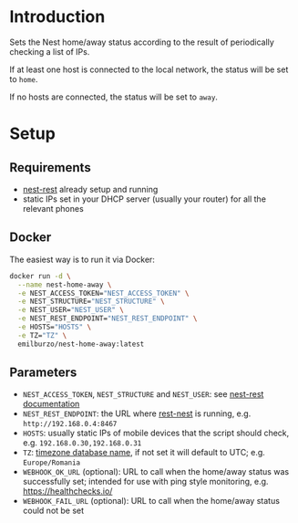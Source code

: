# Introduction

Sets the Nest home/away status according to the result of periodically checking a list of IPs.

If at least one host is connected to the local network, the status will be set to `home`.

If no hosts are connected, the status will be set to `away`.

# Setup

## Requirements

- [nest-rest](https://github.com/emilburzo/nest-rest) already setup and running
- static IPs set in your DHCP server (usually your router) for all the relevant phones

## Docker

The easiest way is to run it via Docker:

```bash
docker run -d \
  --name nest-home-away \
  -e NEST_ACCESS_TOKEN="NEST_ACCESS_TOKEN" \
  -e NEST_STRUCTURE="NEST_STRUCTURE" \
  -e NEST_USER="NEST_USER" \
  -e NEST_REST_ENDPOINT="NEST_REST_ENDPOINT" \
  -e HOSTS="HOSTS" \
  -e TZ="TZ" \
  emilburzo/nest-home-away:latest
```

## Parameters

- `NEST_ACCESS_TOKEN`, `NEST_STRUCTURE` and `NEST_USER`:
  see [nest-rest documentation](https://github.com/emilburzo/nest-rest#nest-access-token-and-user-id)
- `NEST_REST_ENDPOINT`: the URL where [rest-nest](https://github.com/emilburzo/nest-rest) is running,
  e.g. `http://192.168.0.4:8467`
- `HOSTS`: usually static IPs of mobile devices that the script should check, e.g. `192.168.0.30,192.168.0.31`
- `TZ`: [timezone database name](https://en.wikipedia.org/wiki/List_of_tz_database_time_zones), if not set it will default to UTC; e.g. `Europe/Romania`
- `WEBHOOK_OK_URL` (optional): URL to call when the home/away status was successfully set; intended for use with ping style monitoring, e.g. https://healthchecks.io/
- `WEBHOOK_FAIL_URL` (optional): URL to call when the home/away status could not be set
